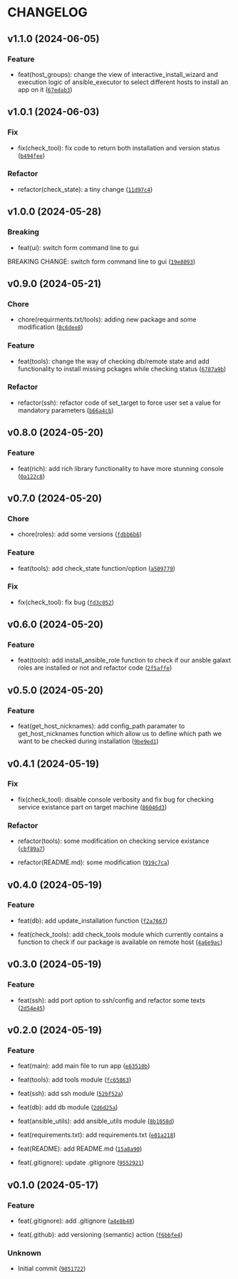 # CHANGELOG



## v1.1.0 (2024-06-05)

### Feature

* feat(host_groups): change the view of interactive_install_wizard and execution logic of ansible_executor to select different hosts to install an app on it ([`67edab3`](https://github.com/DoTech-fi/LinuxWatchTower/commit/67edab347191ec802976bbf7437cf29d7c4f4d73))


## v1.0.1 (2024-06-03)

### Fix

* fix(check_tool): fix code to return both installation and version status ([`b494fee`](https://github.com/DoTech-fi/LinuxWatchTower/commit/b494fee97030b2fedec09f08fb67c8af21bde6c9))

### Refactor

* refactor(check_state): a tiny change ([`11d97c4`](https://github.com/DoTech-fi/LinuxWatchTower/commit/11d97c4f37b7d92da85c88ce06e7fc507b00b931))


## v1.0.0 (2024-05-28)

### Breaking

* feat(ui): switch form command line to gui

BREAKING CHANGE: switch form command line to gui ([`19e8093`](https://github.com/DoTech-fi/LinuxWatchTower/commit/19e809349f0a4e3465935e5fb98d9317dc58c340))


## v0.9.0 (2024-05-21)

### Chore

* chore(requirments.txt/tools): adding new package and some modification ([`0c6dee8`](https://github.com/DoTech-fi/LinuxWatchTower/commit/0c6dee866a1edf2d8d6e6206be4374a993496ed8))

### Feature

* feat(tools): change the way of checking db/remote state and add functionality to install missing pckages while checking status ([`6787a9b`](https://github.com/DoTech-fi/LinuxWatchTower/commit/6787a9b14b07f5f03b2e9a10aa7360155b6dd214))

### Refactor

* refactor(ssh): refactor code of set_target to force user set a value for mandatory parameters ([`b66a4cb`](https://github.com/DoTech-fi/LinuxWatchTower/commit/b66a4cb54247ffed657bdfde1312ae52a6c61c73))


## v0.8.0 (2024-05-20)

### Feature

* feat(rich): add rich library functionality to have more stunning console ([`0a122c8`](https://github.com/DoTech-fi/LinuxWatchTower/commit/0a122c88d82bf627f16017e12e381ae38586560c))


## v0.7.0 (2024-05-20)

### Chore

* chore(roles): add some versions ([`fdbb6b6`](https://github.com/DoTech-fi/LinuxWatchTower/commit/fdbb6b6da2343508574adc930e30137b53d0b466))

### Feature

* feat(tools): add check_state function/option ([`a509779`](https://github.com/DoTech-fi/LinuxWatchTower/commit/a509779b68b58cdcb9c98cd7d8f4dfd1ba7ae3a9))

### Fix

* fix(check_tool): fix bug ([`fd3c052`](https://github.com/DoTech-fi/LinuxWatchTower/commit/fd3c05211d480e97d2e89414700c291d487282e6))


## v0.6.0 (2024-05-20)

### Feature

* feat(tools): add install_ansible_role function to check if our ansble galaxt roles are installed or not and refactor code ([`2f5affe`](https://github.com/DoTech-fi/LinuxWatchTower/commit/2f5affe254518b9732eacb68e604e9aa8b70b413))


## v0.5.0 (2024-05-20)

### Feature

* feat(get_host_nicknames): add config_path paramater to get_host_nicknames function which allow us to define which path we want to be checked during installation ([`9be9ed1`](https://github.com/DoTech-fi/LinuxWatchTower/commit/9be9ed1a08a8c56e44cf0b806bf8bd67b8899af5))


## v0.4.1 (2024-05-19)

### Fix

* fix(check_tool): disable console verbosity and fix bug for checking service existance part on target machine ([`86046d3`](https://github.com/DoTech-fi/LinuxWatchTower/commit/86046d335a5f4e0534f50021717bd12f3c434ad2))

### Refactor

* refactor(tools): some modification on checking service existance ([`cbf89a7`](https://github.com/DoTech-fi/LinuxWatchTower/commit/cbf89a75e7343d990e4bee83d2fdd2644de0f131))

* refactor(README.md): some modification ([`919c7ca`](https://github.com/DoTech-fi/LinuxWatchTower/commit/919c7cabaefc650b2be904e4da55d834dec129fe))


## v0.4.0 (2024-05-19)

### Feature

* feat(db): add update_installation function ([`f2a7667`](https://github.com/DoTech-fi/LinuxWatchTower/commit/f2a7667b06d6f074d41a7db41a8e41760e576b30))

* feat(check_tools): add check_tools module which currently contains a function to check if our package is available on remote host ([`4a6e9ac`](https://github.com/DoTech-fi/LinuxWatchTower/commit/4a6e9ac6d656fd56ecce05f94b284b53269d26a4))


## v0.3.0 (2024-05-19)

### Feature

* feat(ssh): add port option to ssh/config and refactor some texts ([`2d54e45`](https://github.com/DoTech-fi/LinuxWatchTower/commit/2d54e454433243911d9f4c6db9b347a64da84ce1))


## v0.2.0 (2024-05-19)

### Feature

* feat(main): add main file to run app ([`e63510b`](https://github.com/DoTech-fi/LinuxWatchTower/commit/e63510b5f8909657cb83f6af078d91eeb297b26f))

* feat(tools): add tools module ([`fc65863`](https://github.com/DoTech-fi/LinuxWatchTower/commit/fc658632de05ca5b644f0a3c864439f772816599))

* feat(ssh): add ssh module ([`52bf52a`](https://github.com/DoTech-fi/LinuxWatchTower/commit/52bf52ad6195f4f710cc706c3a97bba12bf897b0))

* feat(db): add db module ([`2d6d25a`](https://github.com/DoTech-fi/LinuxWatchTower/commit/2d6d25a12a4e9150b594f42d6862a157fa3e8d62))

* feat(ansible_utils): add ansible_utils module ([`8b1058d`](https://github.com/DoTech-fi/LinuxWatchTower/commit/8b1058df6cbfb7159a56d44a57e56cb093a65d90))

* feat(requirements.txt): add requirements.txt ([`e01a218`](https://github.com/DoTech-fi/LinuxWatchTower/commit/e01a218fa56c131dbea70a0a3634e257725879bc))

* feat(README): add README.md ([`15a8a90`](https://github.com/DoTech-fi/LinuxWatchTower/commit/15a8a9092e53cb98585f7502e133ded1ce8db4ac))

* feat(.gitignore): update .gitignore ([`9552921`](https://github.com/DoTech-fi/LinuxWatchTower/commit/9552921d6a788c31c66ceadb7e6d422b0a5c8831))


## v0.1.0 (2024-05-17)

### Feature

* feat(.gitignore): add .gitignore ([`a4e8b48`](https://github.com/DoTech-fi/LinuxWatchTower/commit/a4e8b4881ce5e371b625eb22ea071ae52780dc28))

* feat(.github): add versioning (semantic) action ([`f6bbfe4`](https://github.com/DoTech-fi/LinuxWatchTower/commit/f6bbfe403d43d2a60562f05772bf046cb0308049))

### Unknown

* Initial commit ([`9851722`](https://github.com/DoTech-fi/LinuxWatchTower/commit/98517229de96ff711147895cce6f75a8185a12dc))
